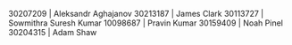 30207209 | Aleksandr Aghajanov
30213187 | James Clark
30113727 | Sowmithra Suresh Kumar
10098687 | Pravin Kumar 
30159409 | Noah Pinel 
30204315 | Adam Shaw